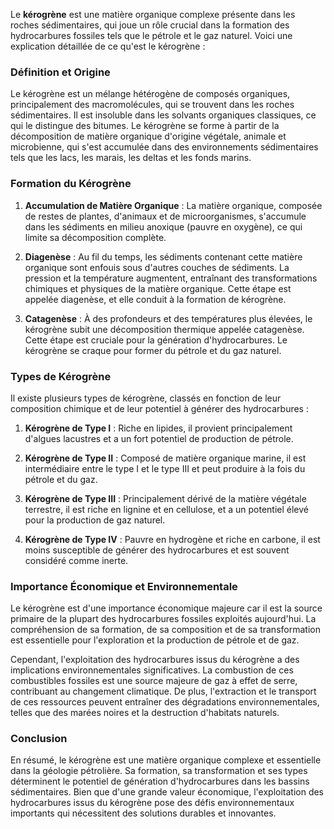 Le **kérogrène** est une matière organique complexe présente dans les roches sédimentaires, qui joue un rôle crucial dans la formation des hydrocarbures fossiles tels que le pétrole et le gaz naturel. Voici une explication détaillée de ce qu'est le kérogrène :

### Définition et Origine

Le kérogrène est un mélange hétérogène de composés organiques, principalement des macromolécules, qui se trouvent dans les roches sédimentaires. Il est insoluble dans les solvants organiques classiques, ce qui le distingue des bitumes. Le kérogrène se forme à partir de la décomposition de matière organique d'origine végétale, animale et microbienne, qui s'est accumulée dans des environnements sédimentaires tels que les lacs, les marais, les deltas et les fonds marins.

### Formation du Kérogrène

1. **Accumulation de Matière Organique** : La matière organique, composée de restes de plantes, d'animaux et de microorganismes, s'accumule dans les sédiments en milieu anoxique (pauvre en oxygène), ce qui limite sa décomposition complète.

2. **Diagenèse** : Au fil du temps, les sédiments contenant cette matière organique sont enfouis sous d'autres couches de sédiments. La pression et la température augmentent, entraînant des transformations chimiques et physiques de la matière organique. Cette étape est appelée diagenèse, et elle conduit à la formation de kérogrène.

3. **Catagenèse** : À des profondeurs et des températures plus élevées, le kérogrène subit une décomposition thermique appelée catagenèse. Cette étape est cruciale pour la génération d'hydrocarbures. Le kérogrène se craque pour former du pétrole et du gaz naturel.

### Types de Kérogrène

Il existe plusieurs types de kérogrène, classés en fonction de leur composition chimique et de leur potentiel à générer des hydrocarbures :

1. **Kérogrène de Type I** : Riche en lipides, il provient principalement d'algues lacustres et a un fort potentiel de production de pétrole.

2. **Kérogrène de Type II** : Composé de matière organique marine, il est intermédiaire entre le type I et le type III et peut produire à la fois du pétrole et du gaz.

3. **Kérogrène de Type III** : Principalement dérivé de la matière végétale terrestre, il est riche en lignine et en cellulose, et a un potentiel élevé pour la production de gaz naturel.

4. **Kérogrène de Type IV** : Pauvre en hydrogène et riche en carbone, il est moins susceptible de générer des hydrocarbures et est souvent considéré comme inerte.

### Importance Économique et Environnementale

Le kérogrène est d'une importance économique majeure car il est la source primaire de la plupart des hydrocarbures fossiles exploités aujourd'hui. La compréhension de sa formation, de sa composition et de sa transformation est essentielle pour l'exploration et la production de pétrole et de gaz.

Cependant, l'exploitation des hydrocarbures issus du kérogrène a des implications environnementales significatives. La combustion de ces combustibles fossiles est une source majeure de gaz à effet de serre, contribuant au changement climatique. De plus, l'extraction et le transport de ces ressources peuvent entraîner des dégradations environnementales, telles que des marées noires et la destruction d'habitats naturels.

### Conclusion

En résumé, le kérogrène est une matière organique complexe et essentielle dans la géologie pétrolière. Sa formation, sa transformation et ses types déterminent le potentiel de génération d'hydrocarbures dans les bassins sédimentaires. Bien que d'une grande valeur économique, l'exploitation des hydrocarbures issus du kérogrène pose des défis environnementaux importants qui nécessitent des solutions durables et innovantes.